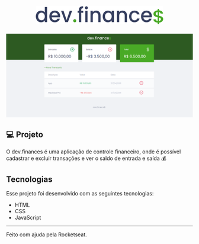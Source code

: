 <h1 align="center">
    <img alt="dev.finances" title="dev.finances" src="./assets/logoforgithub.svg"  />
</h1>

<p align="center">
  <img src="./assets/devfinance-picture.png" />
</p>

## 💻 Projeto

O dev.finances é uma aplicação de controle financeiro, onde é possível cadastrar e excluir transações e ver o saldo de entrada e saída 💰

## Tecnologias

Esse projeto foi desenvolvido com as seguintes tecnologias:

- HTML
- CSS
- JavaScript

---

Feito com ajuda pela Rocketseat.
